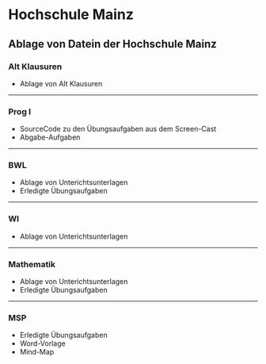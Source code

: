 # **Hochschule Mainz**

## **Ablage von Datein der Hochschule Mainz**

### **Alt Klausuren**
- Ablage von Alt Klausuren
---

### **Prog I**
- SourceCode zu den Übungsaufgaben aus dem Screen-Cast
- Abgabe-Aufgaben
---

### **BWL**
- Ablage von Unterichtsunterlagen
- Erledigte Übungsaufgaben
---

### **WI**
- Ablage von Unterichtsunterlagen
---

### **Mathematik**
- Ablage von Unterichtsunterlagen
- Erledigte Übungsaufgaben
---

### **MSP**
- Erledigte Übungsaufgaben
- Word-Vorlage
- Mind-Map